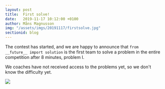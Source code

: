 ```yaml
---
layout: post
title:  First solve!
date:   2019-11-17 10:12:00 +0100
author: Måns Magnusson
img: "/assets/imgs/20191117/firstsolve.jpg"
sectionid: blog
---
```


The contest has started, and we are happy to announce that `from __future__ import solution` is the first team to solve a problem in the entire competition after 8 minutes, problem I.

We coaches have not received access to the problems yet, so we don't know the difficulty yet.

<img src="{{site.baseurl}}{{page.img}}" />
